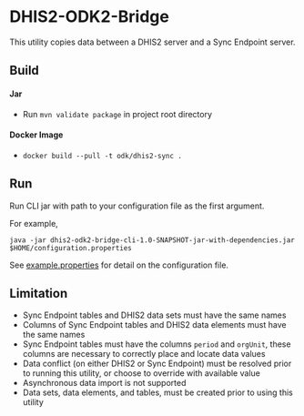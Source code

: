 # DHIS2-ODK2-Bridge

This utility copies data between a DHIS2 server and a Sync Endpoint server.

## Build
 
#### Jar

  - Run `mvn validate package` in project root directory

#### Docker Image

  - `docker build --pull -t odk/dhis2-sync .`
  
## Run

Run CLI jar with path to your configuration file as the first argument.

For example, 
```
java -jar dhis2-odk2-bridge-cli-1.0-SNAPSHOT-jar-with-dependencies.jar $HOME/configuration.properties
```

See [example.properties](example.properties) for detail on the configuration file. 

## Limitation

 - Sync Endpoint tables and DHIS2 data sets must have the same names
 - Columns of Sync Endpoint tables and DHIS2 data elements must have the same names
 - Sync Endpoint tables must have the columns `period` and `orgUnit`, 
 these columns are necessary to correctly place and locate data values
 - Data conflict (on either DHIS2 or Sync Endpoint) must be resolved prior to running this utility, 
 or choose to override with available value
 - Asynchronous data import is not supported
 - Data sets, data elements, and tables, must be created prior to using this utility